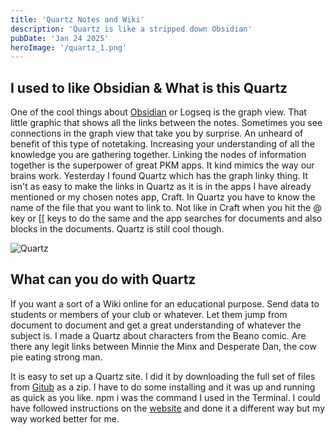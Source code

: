 ```yaml
---
title: 'Quartz Notes and Wiki'
description: 'Quartz is like a stripped down Obsidian' 
pubDate: 'Jan 24 2025'
heroImage: '/quartz_1.png'
---
```


## I used to like Obsidian & What is this Quartz

One of the cool things about [Obsidian](https://obsidian.md/) or Logseq is the graph view. That little graphic that shows all the links between the notes. Sometimes you see connections in the graph view that take you by surprise. An unheard of benefit of this type of notetaking. Increasing your understanding of all the knowledge you are gathering together. Linking the nodes of information together is the superpower of great PKM apps. It kind mimics the way our brains work. Yesterday I found Quartz which has the graph linky thing. It isn't as easy to make the links in Quartz as it is in the apps I have already mentioned or my chosen notes app, Craft. In Quartz you have to know the name of the file that you want to link to. Not like in Craft when you hit the @ key or [[ keys to do the same and the app searches for documents and also blocks in the documents. Quartz is still cool though.

![Quartz](/quartz_2.png)

## What can you do with Quartz

If you want a sort of a Wiki online for an educational purpose. Send data to students or members of your club or whatever. Let them jump from document to document and get a great understanding of whatever the subject is. I made a Quartz about characters from the Beano comic. Are there any legit links between Minnie the Minx and Desperate Dan, the cow pie eating strong man.

It is easy to set up a Quartz site. I did it by downloading the full set of files from [Gitub](https://github.com/jackyzha0/quartz?tab=readme-ov-file) as a zip. I have to do some installing and it was up and running as quick as you like. npm i was the command I used in the Terminal. I could have followed instructions on the [website](https://quartz.jzhao.xyz/) and done it a different way but my way worked better for me.
